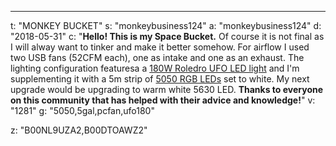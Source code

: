 ---
t: "MONKEY BUCKET"
s: "monkeybusiness124"
a: "monkeybusiness124"
d: "2018-05-31"
c: "<strong>Hello! This is my Space Bucket.</strong> Of course it is not final as I will alway want to tinker and make it better somehow. For airflow I used two USB fans (52CFM each), one as intake and one as an exhaust. The lighting configuration featuresa a <a href='https://www.amazon.com/Roleadro-Lighting-Germination-Vegetative-Flowering/dp/B00NL9UZA2/ref=as_li_ss_tl?ie=UTF8&linkCode=ll1&tag=spacbuck-20&linkId=7465d04800d111668d35a65e17e710c5'>180W Roledro UFO LED light</a> and I'm supplementing it with a 5m strip of <a href='https://www.amazon.com/SUPERNIGHT-Waterproof-300LEDs-Changing-Flexible/dp/B00DTOAWZ2/ref=as_li_ss_tl?s=lawn-garden&ie=UTF8&qid=1515708587&sr=1-1&keywords=5050+rgb+led&linkCode=ll1&tag=spacbuck-20&linkId=777b4af4430b042384b5fb5e3d72c5cb'>5050 RGB LEDs</a> set to white. My next upgrade would be upgrading to warm white 5630 LED.
<strong>Thanks to everyone on this community that has helped with their advice and knowledge!</strong>"
v: "1281"
g: "5050,5gal,pcfan,ufo180"

z: "B00NL9UZA2,B00DTOAWZ2"
